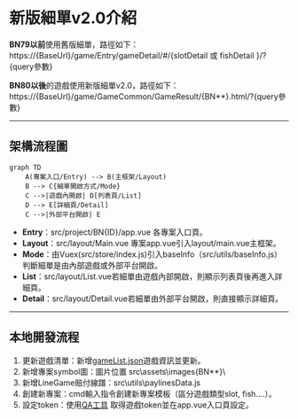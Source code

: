 # 新版細單v2.0介紹

**BN79以前**使用舊版細單，路徑如下：
https://{BaseUrl}/game/Entry/gameDetail/#/{slotDetail 或 fishDetail }/?{query參數}

**BN80以後**的遊戲使用新版細單v2.0，路徑如下：
https://{BaseUrl}/game/GameCommon/GameResult/{BN**}.html/?{query參數}

---

## 架構流程圖

```mermaid
graph TD
    A(專案入口/Entry) --> B(主框架/Layout)
    B --> C{細單開啟方式/Mode}
    C -->|遊戲內開啟| D[列表頁/List]
    D --> E[詳細頁/Detail]
    C -->|外部平台開啟| E
```

- **Entry**：src/project/BN{ID}/app.vue 各專案入口頁。
- **Layout**：src/layout/Main.vue 專案app.vue引入layout/main.vue主框架。
- **Mode**：由Vuex(src/store/index.js)引入baseInfo（src/utils/baseInfo.js）判斷細單是由內部遊戲或外部平台開啟。
- **List**：src/layout/List.vue若細單由遊戲內部開啟，則顯示列表頁後再進入詳細頁。
- **Detail**：src/layout/Detail.vue若細單由外部平台開啟，則直接顯示詳細頁。

---

## 本地開發流程

1. 更新遊戲清單：新增[gameList.json](http://gitlab.msslot.bet/release/gamelist)遊戲資訊並更新。
2. 新增專案symbol圖：圖片位置 src\assets\images\{BN**}\
3. 新增LineGame賠付線譜：src\utils\paylinesData.js
4. 創建新專案：cmd輸入指令創建新專案模板（區分遊戲類型slot, fish....）。
5. 設定token：使用[QA工具](https://assets.msgdev.info/game/qatool/#/) 取得遊戲token並在app.vue入口頁設定。

